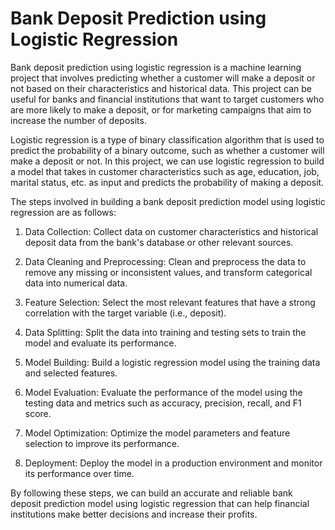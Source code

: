 # Bank Deposit Prediction using Logistic Regression

Bank deposit prediction using logistic regression is a machine learning project that involves predicting whether a customer will make a deposit or not based on their characteristics and historical data. This project can be useful for banks and financial institutions that want to target customers who are more likely to make a deposit, or for marketing campaigns that aim to increase the number of deposits.

Logistic regression is a type of binary classification algorithm that is used to predict the probability of a binary outcome, such as whether a customer will make a deposit or not. In this project, we can use logistic regression to build a model that takes in customer characteristics such as age, education, job, marital status, etc. as input and predicts the probability of making a deposit.

The steps involved in building a bank deposit prediction model using logistic regression are as follows:

1. Data Collection: Collect data on customer characteristics and historical deposit data from the bank's database or other relevant sources.

2. Data Cleaning and Preprocessing: Clean and preprocess the data to remove any missing or inconsistent values, and transform categorical data into numerical data.

3. Feature Selection: Select the most relevant features that have a strong correlation with the target variable (i.e., deposit).

4. Data Splitting: Split the data into training and testing sets to train the model and evaluate its performance.

5. Model Building: Build a logistic regression model using the training data and selected features.

6. Model Evaluation: Evaluate the performance of the model using the testing data and metrics such as accuracy, precision, recall, and F1 score.

7. Model Optimization: Optimize the model parameters and feature selection to improve its performance.

8. Deployment: Deploy the model in a production environment and monitor its performance over time.

By following these steps, we can build an accurate and reliable bank deposit prediction model using logistic regression that can help financial institutions make better decisions and increase their profits.
 
